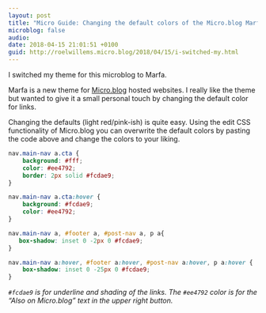 ```yaml
---
layout: post
title: "Micro Guide: Changing the default colors of the Micro.blog Marfa theme"
microblog: false
audio: 
date: 2018-04-15 21:01:51 +0100
guid: http://roelwillems.micro.blog/2018/04/15/i-switched-my.html
---
```

I switched my theme for this microblog to Marfa.

Marfa is a new theme for [Micro.blog](https://micro.blog) hosted websites. I really like the theme but wanted to give it a small personal touch by changing the default color for links. 

Changing the defaults (light red/pink-ish) is quite easy. 
Using the edit CSS functionality of Micro.blog you can overwrite the default colors by pasting the code above and change the colors to your liking.

```CSS
nav.main-nav a.cta {
	background: #fff;
	color: #ee4792;
	border: 2px solid #fcdae9;
}

nav.main-nav a.cta:hover {
	background: #fcdae9;
	color: #ee4792;
}

nav.main-nav a, #footer a, #post-nav a, p a{
   box-shadow: inset 0 -2px 0 #fcdae9;
}

nav.main-nav a:hover, #footer a:hover, #post-nav a:hover, p a:hover {
	box-shadow: inset 0 -25px 0 #fcdae9;
}
```
_`#fcdae9` is for underline and shading of the links. The `#ee4792` color is for the “Also on Micro.blog” text in the upper right button._
